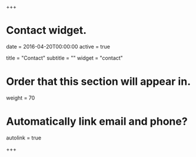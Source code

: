 +++
# Contact widget.

date = 2016-04-20T00:00:00
active = true

title = "Contact"
subtitle = ""
widget = "contact"

# Order that this section will appear in.
weight = 70

# Automatically link email and phone?
autolink = true

+++


